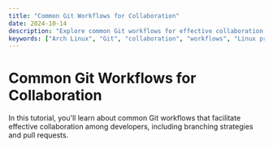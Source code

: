 ```yaml
---
title: "Common Git Workflows for Collaboration"
date: 2024-10-14
description: "Explore common Git workflows for effective collaboration in software development."
keywords: ["Arch Linux", "Git", "collaboration", "workflows", "Linux programming"]
---
```


# Common Git Workflows for Collaboration

In this tutorial, you'll learn about common Git workflows that facilitate effective collaboration among developers, including branching strategies and pull requests.
